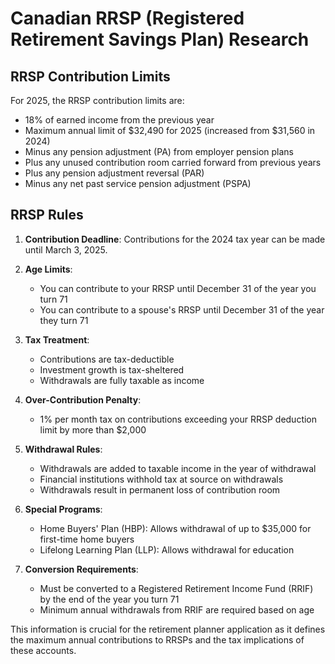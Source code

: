 # Canadian RRSP (Registered Retirement Savings Plan) Research

## RRSP Contribution Limits

For 2025, the RRSP contribution limits are:
- 18% of earned income from the previous year
- Maximum annual limit of $32,490 for 2025 (increased from $31,560 in 2024)
- Minus any pension adjustment (PA) from employer pension plans
- Plus any unused contribution room carried forward from previous years
- Plus any pension adjustment reversal (PAR)
- Minus any net past service pension adjustment (PSPA)

## RRSP Rules

1. **Contribution Deadline**: Contributions for the 2024 tax year can be made until March 3, 2025.

2. **Age Limits**: 
   - You can contribute to your RRSP until December 31 of the year you turn 71
   - You can contribute to a spouse's RRSP until December 31 of the year they turn 71

3. **Tax Treatment**:
   - Contributions are tax-deductible
   - Investment growth is tax-sheltered
   - Withdrawals are fully taxable as income

4. **Over-Contribution Penalty**:
   - 1% per month tax on contributions exceeding your RRSP deduction limit by more than $2,000

5. **Withdrawal Rules**:
   - Withdrawals are added to taxable income in the year of withdrawal
   - Financial institutions withhold tax at source on withdrawals
   - Withdrawals result in permanent loss of contribution room

6. **Special Programs**:
   - Home Buyers' Plan (HBP): Allows withdrawal of up to $35,000 for first-time home buyers
   - Lifelong Learning Plan (LLP): Allows withdrawal for education

7. **Conversion Requirements**:
   - Must be converted to a Registered Retirement Income Fund (RRIF) by the end of the year you turn 71
   - Minimum annual withdrawals from RRIF are required based on age

This information is crucial for the retirement planner application as it defines the maximum annual contributions to RRSPs and the tax implications of these accounts.
